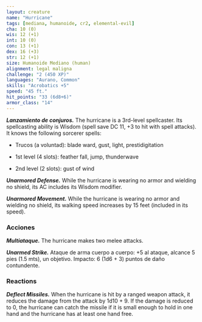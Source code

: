 ```yaml
---
layout: creature
name: "Hurricane"
tags: [mediana, humanoide, cr2, elemental-evil]
cha: 10 (0)
wis: 12 (+1)
int: 10 (0)
con: 13 (+1)
dex: 16 (+3)
str: 12 (+1)
size: Humanoide Mediano (human)
alignment: legal maligna
challenge: "2 (450 XP)"
languages: "Aurano, Common"
skills: "Acrobatics +5"
speed: "45 ft."
hit_points: "33 (6d8+6)"
armor_class: "14"
---
```


***Lanzamiento de conjuros.*** The hurricane is a 3rd-level spellcaster. Its spellcasting ability is Wisdom (spell save DC 11, +3 to hit with spell attacks). It knows the following sorcerer spells:

* Trucos (a voluntad): blade ward, gust, light, prestidigitation

* 1st level (4 slots): feather fall, jump, thunderwave

* 2nd level (2 slots): gust of wind

***Unarmored Defense.*** While the hurricane is wearing no armor and wielding no shield, its AC includes its Wisdom modifier.

***Unarmored Movement.*** While the hurricane is wearing no armor and wielding no shield, its walking speed increases by 15 feet (included in its speed).

### Acciones

***Multiataque.*** The hurricane makes two melee attacks.

***Unarmed Strike.*** Ataque de arma cuerpo a cuerpo: +5 al ataque, alcance 5 pies (1.5 mts), un objetivo. Impacto: 6 (1d6 + 3) puntos de daño contundente.

### Reactions

***Deflect Missiles.*** When the hurricane is hit by a ranged weapon attack, it reduces the damage from the attack by 1d10 + 9. If the damage is reduced to 0, the hurricane can catch the missile if it is small enough to hold in one hand and the hurricane has at least one hand free.